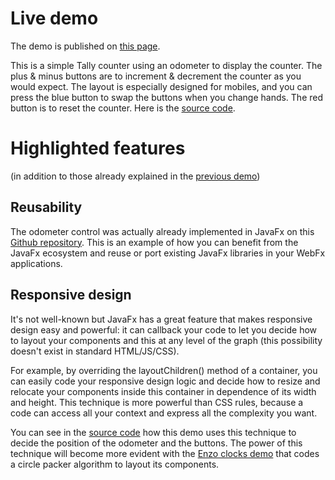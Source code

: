 # Live demo

The demo is published on [this page][demo-live-link].

This is a simple Tally counter using an odometer to display the counter.
The plus & minus buttons are to increment & decrement the counter as you would expect.
The layout is especially designed for mobiles, and you can press the blue button to swap the buttons when you change hands.
The red button is to reset the counter. Here is the [source code][demo-source-link].

# Highlighted features

(in addition to those already explained in the [previous demo][previous-demo-repo-link])

## Reusability

The odometer control was actually already implemented in JavaFx on this [Github repository][hansolo-odometer-link].
This is an example of how you can benefit from the JavaFx ecosystem and reuse or port existing JavaFx libraries in your WebFx applications.

## Responsive design

It's not well-known but JavaFx has a great feature that makes responsive design easy and powerful:
it can callback your code to let you decide how to layout your components and this at any level of the graph (this possibility doesn't exist in standard HTML/JS/CSS).

For example, by overriding the layoutChildren() method of a container, you can easily code your responsive design logic and decide how to resize and relocate your components inside this container in dependence of its width and height.
This technique is more powerful than CSS rules, because a code can access all your context and express all the complexity you want.

You can see in the [source code][demo-source-link] how this demo uses this technique to decide the position of the odometer and the buttons.
The power of this technique will become more evident with the [Enzo clocks demo][webfx-enzoclocks-repo-link] that codes a circle packer algorithm to layout its components.

[demo-live-link]: https://webfx-tallycounter-demo.netlify.app
[demo-source-link]: https://github.com/webfx-project/webfx-demo-tallycounter/blob/main/webfx-demo-tallycounter-application/src/main/java/webfx/demo/tallycounter/TallyCounterApplication.java
[previous-demo-repo-link]: https://github.com/webfx-project/webfx-demo-particles
[hansolo-odometer-link]: https://github.com/HanSolo/odometer
[webfx-enzoclocks-repo-link]: https://github.com/webfx-project/webfx-demo-enzoclocks
